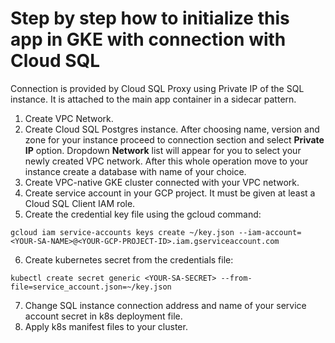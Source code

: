 # Step by step how to initialize this app in GKE with connection with Cloud SQL
Connection is provided by Cloud SQL Proxy using Private IP of the SQL instance. 
It is attached to the main app container in a sidecar pattern.
1. Create VPC Network.
2. Create Cloud SQL Postgres instance. After choosing name, version and zone for your instance proceed to connection 
section and select **Private IP** option. Dropdown **Network** list will appear for you to select your newly created
VPC network. After this whole operation move to your instance create a database with name of your choice.
3. Create VPC-native GKE cluster connected with your VPC network.
4. Create service account in your GCP project. It must be given at least a Cloud SQL Client IAM role.
5. Create the credential key file using the gcloud command:
```commandline
gcloud iam service-accounts keys create ~/key.json --iam-account=<YOUR-SA-NAME>@<YOUR-GCP-PROJECT-ID>.iam.gserviceaccount.com
```
6. Create kubernetes secret from the credentials file:
```commandline
kubectl create secret generic <YOUR-SA-SECRET> --from-file=service_account.json=~/key.json
```
7. Change SQL instance connection address and name of your service account secret in k8s deployment file.
8. Apply k8s manifest files to your cluster.